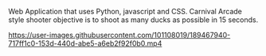 Web Application that uses Python, javascript and CSS.
Carnival Arcade style shooter objective is to shoot as many ducks as possible in 15 seconds.


https://user-images.githubusercontent.com/101108019/189467940-717ff1c0-153d-440d-abe5-a6eb2f92f0b0.mp4

